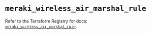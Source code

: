 # `meraki_wireless_air_marshal_rule`

Refer to the Terraform Registry for docs: [`meraki_wireless_air_marshal_rule`](https://registry.terraform.io/providers/ciscodevnet/meraki/1.7.1/docs/resources/wireless_air_marshal_rule).
